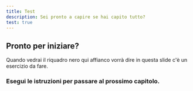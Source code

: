 ```yaml
---
title: Test
description: Sei pronto a capire se hai capito tutto?
test: true
---
```


## Pronto per iniziare?

Quando vedrai il riquadro nero qui affianco vorrà dire in questa slide c'è un esercizio da fare.

### Esegui le istruzioni per passare al prossimo capitolo.
